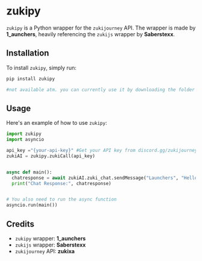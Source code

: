 
# zukipy

`zukipy` is a Python wrapper for the `zukijourney` API. The wrapper is made by **1_aunchers**, heavily referencing the `zukijs` wrapper by **Saberstexx**.

## Installation

To install `zukipy`, simply run:

```python
pip install zukipy
```
```python
#not available atm. you can currently use it by downloading the folder into your project. Will be added to PyPi in the future
```
## Usage

Here's an example of how to use `zukipy`:

```python
import zukipy
import asyncio

api_key ="{your-api-key}" #Get your API key from discord.gg/zukijourney
zukiAI = zukipy.zukiCall(api_key)


async def main():
  chatresponse = await zukiAI.zuki_chat.sendMessage("Launchers", "Hello")
  print("Chat Response:", chatresponse)


# You also need to run the async function
asyncio.run(main())
```

## Credits

- `zukipy` wrapper: **1_aunchers**
- `zukijs` wrapper: **Saberstexx**
- `zukijourney` API: **zukixa**
